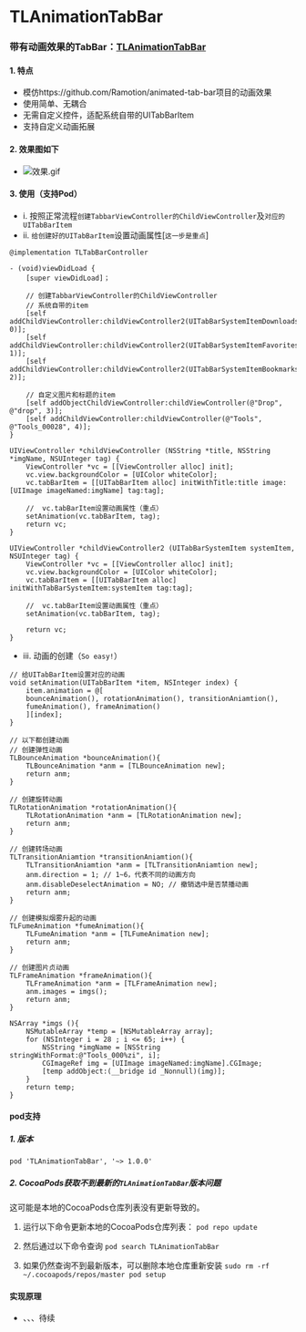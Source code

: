 # TLAnimationTabBar

### 带有动画效果的TabBar：[TLAnimationTabBar](https://github.com/LoongerTao/TLAnimationTabBar) 
####  1. 特点
- 模仿https://github.com/Ramotion/animated-tab-bar项目的动画效果
- 使用简单、无耦合
- 无需自定义控件，适配系统自带的UITabBarItem
- 支持自定义动画拓展

#### 2. 效果图如下

- ![效果.gif](https://upload-images.jianshu.io/upload_images/3333500-166134560f01ccda.gif?imageMogr2/auto-orient/strip)

#### 3. 使用（支持Pod）
- i. 按照正常流程`创建TabbarViewController的ChildViewController`及`对应的UITabBarItem`
- ii. `给创建好的UITabBarItem`设置动画属性[`这一步是重点`]
```objc
@implementation TLTabBarController

- (void)viewDidLoad {
    [super viewDidLoad]；

    // 创建TabbarViewController的ChildViewController
    // 系统自带的item
    [self addChildViewController:childViewController2(UITabBarSystemItemDownloads, 0)];
    [self addChildViewController:childViewController2(UITabBarSystemItemFavorites, 1)];
    [self addChildViewController:childViewController2(UITabBarSystemItemBookmarks, 2)];

    // 自定义图片和标题的item
    [self addObjectChildViewController:childViewController(@"Drop", @"drop", 3)];
    [self addChildViewController:childViewController(@"Tools", @"Tools_00028", 4)];
}

UIViewController *childViewController (NSString *title, NSString *imgName, NSUInteger tag) {
    ViewController *vc = [[ViewController alloc] init];
    vc.view.backgroundColor = [UIColor whiteColor];
    vc.tabBarItem = [[UITabBarItem alloc] initWithTitle:title image:[UIImage imageNamed:imgName] tag:tag];

    //  vc.tabBarItem设置动画属性（重点）
    setAnimation(vc.tabBarItem, tag);
    return vc;
}

UIViewController *childViewController2 (UITabBarSystemItem systemItem, NSUInteger tag) {
    ViewController *vc = [[ViewController alloc] init];
    vc.view.backgroundColor = [UIColor whiteColor];
    vc.tabBarItem = [[UITabBarItem alloc] initWithTabBarSystemItem:systemItem tag:tag];

    //  vc.tabBarItem设置动画属性（重点）
    setAnimation(vc.tabBarItem, tag);

    return vc;
}
```

- iii. 动画的创建（`So easy!`）
```objc
// 给UITabBarItem设置对应的动画
void setAnimation(UITabBarItem *item, NSInteger index) {
    item.animation = @[
    bounceAnimation(), rotationAnimation(), transitionAniamtion(),
    fumeAnimation(), frameAnimation()
    ][index];
}

// 以下都创建动画
// 创建弹性动画
TLBounceAnimation *bounceAnimation(){
    TLBounceAnimation *anm = [TLBounceAnimation new];
    return anm;
}

// 创建旋转动画
TLRotationAnimation *rotationAnimation(){
    TLRotationAnimation *anm = [TLRotationAnimation new];
    return anm;
}

// 创建转场动画
TLTransitionAniamtion *transitionAniamtion(){
    TLTransitionAniamtion *anm = [TLTransitionAniamtion new];
    anm.direction = 1; // 1~6，代表不同的动画方向
    anm.disableDeselectAnimation = NO; // 撤销选中是否禁播动画
    return anm;
}

// 创建模拟烟雾升起的动画
TLFumeAnimation *fumeAnimation(){
    TLFumeAnimation *anm = [TLFumeAnimation new];
    return anm;
}

// 创建图片贞动画
TLFrameAnimation *frameAnimation(){
    TLFrameAnimation *anm = [TLFrameAnimation new];
    anm.images = imgs();
    return anm;
}

NSArray *imgs (){
    NSMutableArray *temp = [NSMutableArray array];
    for (NSInteger i = 28 ; i <= 65; i++) {
        NSString *imgName = [NSString stringWithFormat:@"Tools_000%zi", i];
        CGImageRef img = [UIImage imageNamed:imgName].CGImage;
        [temp addObject:(__bridge id _Nonnull)(img)];
    }
    return temp;
}
```

#### pod支持
##### 1. 版本 
```
pod 'TLAnimationTabBar', '~> 1.0.0'
```

##### 2. CocoaPods获取不到最新的`TLAnimationTabBar`版本问题
这可能是本地的CocoaPods仓库列表没有更新导致的。

1. 运行以下命令更新本地的CocoaPods仓库列表：
``` pod repo update ```

2. 然后通过以下命令查询
``` pod search TLAnimationTabBar ```

3. 如果仍然查询不到最新版本，可以删除本地仓库重新安装
```sudo rm -rf ~/.cocoapods/repos/master pod setup```

#### 实现原理
- 、、、待续
